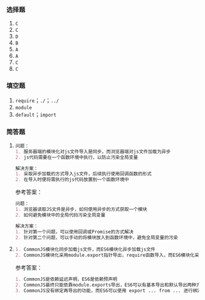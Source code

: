 ### 选择题

1. `C`
2. `C`
3. `D`
4. `B`
5. `A`
6. `A`
7. `C`
8. `C`

### 填空题

1. `require`；`./`；`../`
2. `module`
3. `default`；`import`

### 简答题

1. ```markdown
   问题：
   1. 服务器端的模块化对js文件导入是同步，而浏览器端对js文件加载为异步
   2. js代码需要在一个函数环境中执行，以防止污染全局变量
   
   解决方案：
   1. 采取异步加载的方式导入js文件，后续执行使用回调函数的形式
   2. 在导入时便将需执行的js代码放置到一个函数环境中
   ```
   
   参考答案：

   ```markdown
   问题：
   1. 浏览器读取JS文件是异步，如何使用异步的方式获取一个模块
   2. 如何避免模块中的全局代码污染全局变量
   
   解决方案：
   1. 针对第一个问题，可以使用回调或Promise的方式解决
   2. 针对第二个问题，可以手动的将模块放入到函数环境中，避免全局变量的污染
   ```
   
   
   
2. ```markdown
   1. CommonJS模块化同步加载js文件，而ES6模块化异步加载js文件
   2. CommonJS模块化采用module.export指针导出，require函数导入，而ES6模块化采用export关键字导出，importommonJS是依赖延迟声明，ES6是依赖预声明关键字导入
   ```

   参考答案：
   
   ```markdown
   1. CommonJS是依赖延迟声明，ES6是依赖预声明
   2. CommonJS最终只能依靠module.exports导出，ES6可以有基本导出和默认导出两种方式
   3. CommonJS没有绑定再导出的功能，而ES6可以使用 export ... from ... 进行绑定再导出
   ```
   
